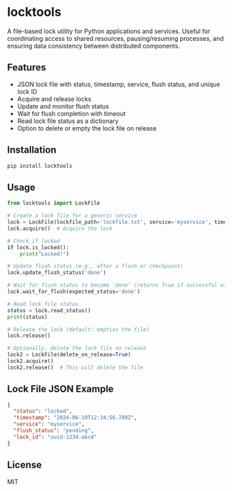 # locktools

A file-based lock utility for Python applications and services. Useful for coordinating access to shared resources, pausing/resuming processes, and ensuring data consistency between distributed components.

## Features
- JSON lock file with status, timestamp, service, flush status, and unique lock ID
- Acquire and release locks
- Update and monitor flush status
- Wait for flush completion with timeout
- Read lock file status as a dictionary
- Option to delete or empty the lock file on release

## Installation

```sh
pip install locktools
```

## Usage

```python
from locktools import LockFile

# Create a lock file for a generic service
lock = LockFile(lockfile_path='lockfile.txt', service='myservice', timeout=10)
lock.acquire()  # Acquire the lock

# Check if locked
if lock.is_locked():
    print("Locked!")

# Update flush status (e.g., after a flush or checkpoint)
lock.update_flush_status('done')

# Wait for flush status to become 'done' (returns True if successful within timeout)
lock.wait_for_flush(expected_status='done')

# Read lock file status
status = lock.read_status()
print(status)

# Release the lock (default: empties the file)
lock.release()

# Optionally, delete the lock file on release
lock2 = LockFile(delete_on_release=True)
lock2.acquire()
lock2.release()  # This will delete the file
```

## Lock File JSON Example
```json
{
  "status": "locked",
  "timestamp": "2024-06-10T12:34:56.789Z",
  "service": "myservice",
  "flush_status": "pending",
  "lock_id": "uuid-1234-abcd"
}
```

## License
MIT
